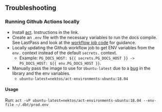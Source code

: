 ## Troubleshooting

### Running Github Actions locally

- Install [act](https://github.com/nektos/act). Instructions in the link.
- Create an `.env` file with the necessary variables to run the docs compile. See LastPass and look at the [workflow job code](../.github/workflows/dbt-docs.yml) for guidance.
- Locally updating the Github workflow job to get ENV variables from the `env.` context instead of the default `secrets.` context.
    - Example: `PG_DOCS_HOST: ${{ secrets.PG_DOCS_HOST }} -> PG_DOCS_HOST: ${{ env.PG_DOCS_HOST }}`.
- Manually pass the image to use for `Ubuntu-latest` due to a [bug](https://github.com/nektos/act/issues/251#issuecomment-633457052) in the library and the env variables.
    - `ubuntu-latest=nektos/act-environments-ubuntu:18.04`

#### Usage

Run: `act -vP ubuntu-latest=nektos/act-environments-ubuntu:18.04 --env-file ~/.dbt/prod.env`
